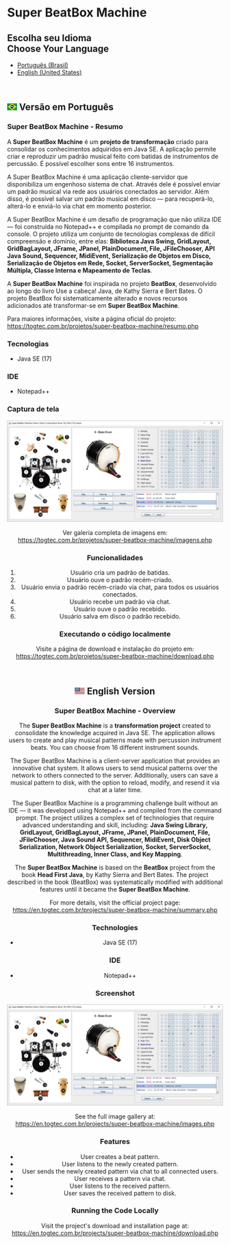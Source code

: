 # Super BeatBox Machine

## Escolha seu Idioma <br> Choose Your Language 

- [Português (Brasil)](#versão-em-português)
- [English (United States)](#english-version)

<br>

<a name="versão-em-português"></a>
## <img src="https://github.com/togtec/togtec/blob/main/img/pt-br.png" alt="PT-BR" /> Versão em Português

### Super BeatBox Machine - Resumo
A **Super BeatBox Machine** é um **projeto de transformação** criado para consolidar os conhecimentos adquiridos em Java SE. A aplicação permite criar e reproduzir um padrão musical feito com batidas de instrumentos de percussão. É possível escolher sons entre 16 instrumentos.

A Super BeatBox Machine é uma aplicação cliente-servidor que disponibiliza um engenhoso sistema de chat. Através dele é possível enviar um padrão musical via rede aos usuários conectados ao servidor. Além disso, é possível salvar um padrão musical em disco — para recuperá-lo, alterá-lo e enviá-lo via chat em momento posterior.

A Super BeatBox Machine é um desafio de programação que não utiliza IDE — foi construída no Notepad++ e compilada no prompt de comando da console. O projeto utiliza um conjunto de tecnologias complexas de difícil compreensão e domínio, entre elas: **Biblioteca Java Swing, GridLayout, GridBagLayout, JFrame, JPanel, PlainDocument, File, JFileChooser, API Java Sound, Sequencer, MidiEvent, Serialização de Objetos em Disco, Serialização de Objetos em Rede, Socket, ServerSocket, Segmentação Múltipla, Classe Interna e Mapeamento de Teclas**.

A **Super BeatBox Machine** foi inspirada no projeto **BeatBox**, desenvolvido ao longo do livro Use a cabeça! Java, de Kathy Sierra e Bert Bates. O projeto BeatBox foi sistematicamente alterado e novos recursos adicionados até transformar-se em **Super BeatBox Machine**. <br>

Para maiores informações, visite a página oficial do projeto: <br>
<https://togtec.com.br/projetos/super-beatbox-machine/resumo.php>

### Tecnologias
  * Java SE (17)
  
### IDE  
  * Notepad++

### Captura de tela
<center>
<img src="doc/img/img-009-super-beatbox-machine-bass-drum.jpg" alt="Super BeatBox Machine">

Ver galeria completa de imagens em: <br>
<https://togtec.com.br/projetos/super-beatbox-machine/imagens.php>

### Funcionalidades
1. Usuário cria um padrão de batidas.
2. Usuário ouve o padrão recém-criado.
3. Usuário envia o padrão recém-criado via chat, para todos os usuários conectados.
4. Usuário recebe um padrão via chat.
5. Usuário ouve o padrão recebido.
6. Usuário salva em disco o padrão recebido.

### Executando o código localmente
Visite a página de download e instalação do projeto em: <br>
<https://togtec.com.br/projetos/super-beatbox-machine/download.php>

<br>

<a name="english-version"></a>
## <img src="https://github.com/togtec/togtec/blob/main/img/en-us.png" alt="EN-US" /> English Version

### Super BeatBox Machine - Overview
The **Super BeatBox Machine** is a **transformation project** created to consolidate the knowledge acquired in Java SE. The application allows users to create and play musical patterns made with percussion instrument beats. You can choose from 16 different instrument sounds.

The Super BeatBox Machine is a client-server application that provides an innovative chat system. It allows users to send musical patterns over the network to others connected to the server. Additionally, users can save a musical pattern to disk, with the option to reload, modify, and resend it via chat at a later time.

The Super BeatBox Machine is a programming challenge built without an IDE — it was developed using Notepad++ and compiled from the command prompt. The project utilizes a complex set of technologies that require advanced understanding and skill, including: **Java Swing Library, GridLayout, GridBagLayout, JFrame, JPanel, PlainDocument, File, JFileChooser, Java Sound API, Sequencer, MidiEvent, Disk Object Serialization, Network Object Serialization, Socket, ServerSocket, Multithreading, Inner Class, and Key Mapping**.

The **Super BeatBox Machine** is based on the **BeatBox** project from the book **Head First Java**, by Kathy Sierra and Bert Bates. The project described in the book (BeatBox) was systematically modified with additional features until it became the **Super BeatBox Machine**.

For more details, visit the official project page: <br>
<https://en.togtec.com.br/projects/super-beatbox-machine/summary.php>

### Technologies
  * Java SE (17)

### IDE
  * Notepad++

### Screenshot
<center>
<img src="doc/img/img-009-super-beatbox-machine-bass-drum.jpg" alt="Super BeatBox Machine">

See the full image gallery at: <br>
<https://en.togtec.com.br/projects/super-beatbox-machine/images.php>

### Features
  * User creates a beat pattern.
  * User listens to the newly created pattern.
  * User sends the newly created pattern via chat to all connected users.
  * User receives a pattern via chat.
  * User listens to the received pattern.
  * User saves the received pattern to disk.

### Running the Code Locally
Visit the project's download and installation page at: <br>
<https://en.togtec.com.br/projects/super-beatbox-machine/download.php>
